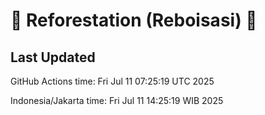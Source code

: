 
# 🌳 Reforestation (Reboisasi) 🌲

## Last Updated

GitHub Actions time: Fri Jul 11 07:25:19 UTC 2025

Indonesia/Jakarta time: Fri Jul 11 14:25:19 WIB 2025
